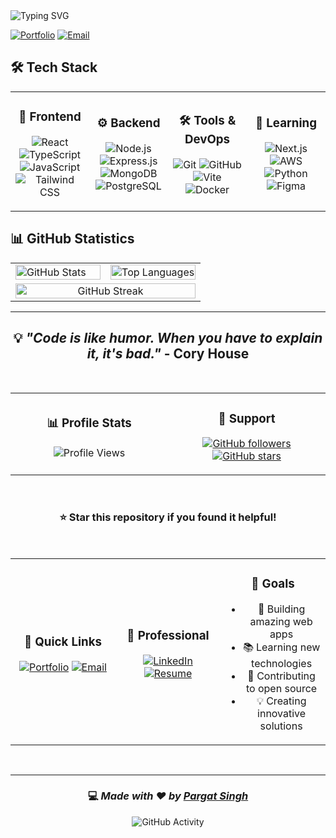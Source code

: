 <!-- Typing Animation -->
<img src="https://readme-typing-svg.herokuapp.com?font=Fira+Code&size=24&duration=3000&pause=1000&color=6366F1&center=true&vCenter=true&width=800&lines=Hi+there!+I'm+Pargat+Singh;Full+Stack+Developer;React+%26+TypeScript+Enthusiast" alt="Typing SVG" />

<!-- Contact Links -->
[![Portfolio](https://img.shields.io/badge/🌐_Portfolio-https://pargatfolio.com/-6366F1?style=for-the-badge&logo=react&logoColor=white&labelColor=1E1B4B)](https://pargatfolio.com/)
[![Email](https://img.shields.io/badge/📧_Email-c0956007@mylambton.ca-E11D48?style=for-the-badge&logo=gmail&logoColor=white&labelColor=881337)](mailto:c0956007@mylambton.ca)

## 🛠️ Tech Stack

<table>
<tr>
<td align="center" width="25%">

### 🎨 Frontend
![React](https://img.shields.io/badge/React-20232A?style=for-the-badge&logo=react&logoColor=61DAFB)
![TypeScript](https://img.shields.io/badge/TypeScript-007ACC?style=for-the-badge&logo=typescript&logoColor=white)
![JavaScript](https://img.shields.io/badge/JavaScript-F7DF1E?style=for-the-badge&logo=javascript&logoColor=black)
![Tailwind CSS](https://img.shields.io/badge/Tailwind_CSS-38B2AC?style=for-the-badge&logo=tailwind-css&logoColor=white)

</td>
<td align="center" width="25%">

### ⚙️ Backend
![Node.js](https://img.shields.io/badge/Node.js-43853D?style=for-the-badge&logo=node.js&logoColor=white)
![Express.js](https://img.shields.io/badge/Express.js-404D59?style=for-the-badge&logo=express&logoColor=white)
![MongoDB](https://img.shields.io/badge/MongoDB-4EA94B?style=for-the-badge&logo=mongodb&logoColor=white)
![PostgreSQL](https://img.shields.io/badge/PostgreSQL-316192?style=for-the-badge&logo=postgresql&logoColor=white)

</td>
<td align="center" width="25%">

### 🛠️ Tools & DevOps
![Git](https://img.shields.io/badge/Git-F05032?style=for-the-badge&logo=git&logoColor=white)
![GitHub](https://img.shields.io/badge/GitHub-100000?style=for-the-badge&logo=github&logoColor=white)
![Vite](https://img.shields.io/badge/Vite-646CFF?style=for-the-badge&logo=vite&logoColor=white)
![Docker](https://img.shields.io/badge/Docker-2496ED?style=for-the-badge&logo=docker&logoColor=white)

</td>
<td align="center" width="25%">

### 🎯 Learning
![Next.js](https://img.shields.io/badge/Next.js-000000?style=for-the-badge&logo=next.js&logoColor=white)
![AWS](https://img.shields.io/badge/AWS-232F3E?style=for-the-badge&logo=amazon-aws&logoColor=white)
![Python](https://img.shields.io/badge/Python-3776AB?style=for-the-badge&logo=python&logoColor=white)
![Figma](https://img.shields.io/badge/Figma-F24E1E?style=for-the-badge&logo=figma&logoColor=white)

</td>
</tr>
</table>

## 📊 GitHub Statistics

<table width="100%">
<tr>
<td width="50%">

<img src="https://github-readme-stats.vercel.app/api?username=pargat-apps&show_icons=true&theme=tokyonight&hide_border=true&count_private=true&include_all_commits=true&custom_title=🚀%20Activity&bg_color=0d1117&title_color=6366f1&text_color=ffffff&icon_color=6366f1&border_color=6366f1&hide_title=true" alt="GitHub Stats" width="100%" />

</td>
<td width="50%">

<img src="https://github-readme-stats.vercel.app/api/top-langs/?username=pargat-apps&layout=compact&theme=tokyonight&hide_border=true&custom_title=💻%20Languages&bg_color=0d1117&title_color=6366f1&text_color=ffffff&icon_color=6366f1&border_color=6366f1&hide_title=true" alt="Top Languages" width="100%" />

</td>
</tr>
<tr>
<td colspan="2" align="center">

<img src="https://github-readme-streak-stats.herokuapp.com/?user=pargat-apps&theme=tokyonight&hide_border=true&stroke=6366F1&ring=6366F1&fire=6366F1&currStreakLabel=6366F1&bg_color=0d1117&title_color=6366f1&text_color=ffffff&icon_color=6366f1&border_color=6366f1" alt="GitHub Streak" width="100%" />

</td>
</tr>
</table>

---

<div align="center">

## 💡 *"Code is like humor. When you have to explain it, it's bad."* - Cory House

<br>

<table>
<tr>
<td align="center" width="50%">

### 📊 Profile Stats
![Profile Views](https://komarev.com/ghpvc/?username=pargat-apps&color=6366F1&style=for-the-badge&label=👀%20Profile%20Views)

</td>
<td align="center" width="50%">

### 🌟 Support
[![GitHub followers](https://img.shields.io/github/followers/pargat-apps?label=Followers&style=for-the-badge&color=6366F1&logo=github)](https://github.com/pargat-apps)
[![GitHub stars](https://img.shields.io/github/stars/pargat-apps?label=Stars&style=for-the-badge&color=6366F1&logo=github)](https://github.com/pargat-apps)

</td>
</tr>
</table>

<br>

### ⭐ **Star this repository if you found it helpful!**

<br>

<table>
<tr>
<td align="center" width="33%">

### 🚀 Quick Links
[![Portfolio](https://img.shields.io/badge/🌐_Portfolio-6366F1?style=for-the-badge&logo=react&logoColor=white)](https://pargatfolio.com/)
[![Email](https://img.shields.io/badge/📧_Email-E11D48?style=for-the-badge&logo=gmail&logoColor=white)](mailto:c0956007@mylambton.ca)

</td>
<td align="center" width="33%">

### 💼 Professional
[![LinkedIn](https://img.shields.io/badge/💼_LinkedIn-0077B5?style=for-the-badge&logo=linkedin&logoColor=white)](https://linkedin.com/in/pargat-singh)
[![Resume](https://img.shields.io/badge/📄_Resume-6366F1?style=for-the-badge&logo=adobe&logoColor=white)](https://pargatfolio.com/)

</td>
<td align="center" width="33%">

### 🎯 Goals
- 🚀 Building amazing web apps
- 📚 Learning new technologies
- 🌟 Contributing to open source
- 💡 Creating innovative solutions

</td>
</tr>
</table>

<br>

---

### 💻 *Made with ❤️ by [Pargat Singh](https://pargatfolio.com/)*

<div align="center">

![GitHub Activity](https://github-readme-activity-graph.vercel.app/graph?username=pargat-apps&theme=tokyonight&hide_border=true&custom_title=📈%20Recent%20Activity&bg_color=0d1117&color=6366f1&line=6366f1&point=6366f1&area=true&hide_title=true)

</div>

</div>